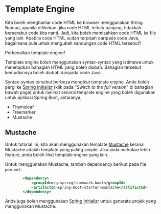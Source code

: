 # Template Engine

Kita boleh menghantar code HTML ke browser menggunakan String. Namun, apabila
difikirkan, jika code HTML terlalu panjang, tidakkah berserabut code kita nanti.
Jadi, kita boleh memisahkan code HTML ke file yang lain. Apabila code HTML sudah
terpisah daripada code Java, bagaimana pula untuk mengubah kandungan code HTML
tersebut?

Perkenalkan template engine!

Template engine boleh menggunakan syntax-syntax yang istimewa untuk menetapkan
bahagian HTML yang boleh diubah. Bahagian tersebut kemudiannya boleh diubah
daripada code Java.

Syntax-syntax tersebut berbeza mengikut template engine. Anda boleh pergi ke
[Spring Initializr](https://start.spring.io/) (klik pada "*Switch to the full
version*" di bahagian bawah page) untuk melihat senarai template engine yang
boleh digunakan untuk aplikasi Spring Boot, antaranya,

* Thymeleaf
* Freemarker
* Mustache

## Mustache

Untuk tutorial ini, kita akan menggunakan template
[Mustache](https://mustache.github.io/mustache.5.html) kerana Mustache adalah
template yang paling simple. Jika anda mahukan lebih feature, anda boleh lihat
template engine yang lain.

Untuk menggunakan Mustache, tambah dependency berikut pada file `pom.xml`:

```xml
		<dependency>
			<groupId>org.springframework.boot</groupId>
			<artifactId>spring-boot-starter-mustache</artifactId>
		</dependency>
```

Anda juga boleh menggunakan [Spring Initializr](https://start.spring.io/) untuk
generate projek yang menggunakan Mustache.
